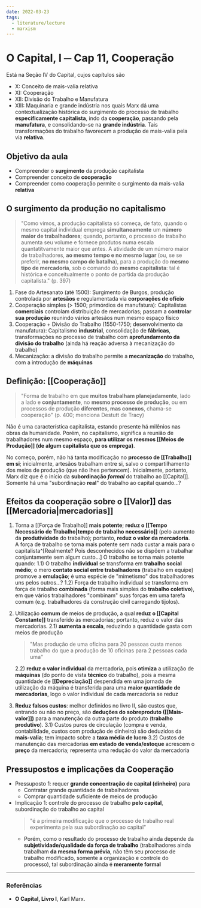 ```yaml
---
date: 2022-03-23
tags:
  - literature/lecture
  - marxism
---
```

# O Capital, I ─ Cap 11, Cooperação
Está na Seção IV do Capital, cujos capítulos são
- X: Conceito de mais-valia relativa
- XI: Cooperação
- XII: Divisão do Trabalho e Manufatura
- XIII: Maquinaria e grande indústria
nos quais Marx dá uma contextualização histórica do surgimento do processo de trabalho **especificamente capitalista**, indo da **cooperação**, passando pela **manufatura**, e consolidando-se na **grande indústria**. Tais transformações do trabalho favorecem a produção de mais-valia pela via **relativa**.

## Objetivo da aula
- Compreender o **surgimento** da produção capitalista
- Compreender conceito de **cooperação**
- Compreender como cooperação permite o surgimento da mais-valia **relativa**

## O surgimento da produção no capitalismo
> "Como vimos, a produção capitalista só começa, de fato, quando o mesmo capital individual emprega **simultaneamente** um **número maior de trabalhadores**; quando, portanto, o processo de trabalho aumenta seu volume e fornece produtos numa escala quantatitvamente maior que antes.
> A atividade de um número maior de trabalhadores, **ao mesmo tempo e no mesmo lugar** (ou, se se preferir, **no mesmo campo de batalha**), para a produção do **mesmo tipo de mercadoria**, sob o comando do **mesmo capitalista**: tal é histórica e conceitualmente o ponto de partida da produção capitalista." (p. 397)

1. Fase do Artesanato (até 1500): Surgimento de Burgos, produção controlada por **artesãos** e regulamentada via **corporações de ofício**
2. Cooperação simples (> 1500; primórdios de manufatura): Capitalistas **comerciais** controlam distribuição de mercadorias; passam a **controlar sua produção** reunindo vários artesãos num mesmo espaço físico
3. Cooperação + Divisão do Trabalho (1550-1750; desenvolvimento da manufatura): Capitalismo **industrial**, consolidação de **fábricas**, transformações no processo de trabalho com **aprofundamento da divisão do trabalho** (ainda há reação adversa à mecanização do trabalho)
4. Mecanização: a divisão do trabalho permite a **mecanização** do trabalho, com a introdução de **máquinas**

## Definição: [[Cooperação]]
> "Forma de trabalho em que **muitos trabalham planejadamente**, lado a lado e **conjuntamente**, no **mesmo processo de produção**, ou em processos de produção **diferentes, mas conexos**, chama-se cooperação" (p. 400; menciona Destutt de Tracy)

Não é uma característica capitalista, estando presente há milênios nas obras da humanidade. Porém, no capitalismo, significa a reunião de trabalhadores num mesmo espaço, **para utilizar os mesmos [[Meios de Produção]] (de algum capitalista que os emprega)**. 

No começo, porém, não há tanta modificação no **processo de [[Trabalho]] em si**; inicialmente, artesãos trabalham entre si, salvo o compartilhamento dos meios de produção (que não lhes pertencem). Inicialmente, portanto, Marx diz que é o início da **subordinação *formal*** do trabalho ao [[Capital]].  Somente há uma "subordinação **real**" do trabalho ao capital quando...?

## Efeitos da cooperação sobre o [[Valor]] das [[Mercadoria|mercadorias]]
1) Torna a [[Força de Trabalho]] **mais potente**; **reduz o [[Tempo Necessário de Trabalho|tempo de trabalho necessário]]** (pelo aumento da **produtividade** do trabalho); portanto, **reduz o valor da mercadoria**. A força de trabalho se torna mais potente sem nada custar a mais para o capitalista^[Realmente? Pois desconhecidos não se dispõem a trabalhar conjuntamente sem algum custo...]
   O trabalho se torna mais potente quando:
	1.1) O trabalho **individual** se transforma em **trabalho social médio**; o mero **contato social entre trabalhadores** (trabalho em equipe) promove a **emulação**; é uma espécie de "mimetismo" dos trabalhadores uns pelos outros...? 
	1.2) Força de trabalho individual se transforma em força de trabalho **combinada** (forma mais simples do **trabalho coletivo**), em que vários trabalhadores "combinam" suas forças em uma tarefa comum (e.g. trabalhadores da construção civil carregando tijolos). 
2) Utilização **comum** de meios de produção, a qual **reduz o [[Capital Constante]]** transferido às mercadorias; portanto, reduz o valor das mercadorias.
	2.1) **aumenta a escala**, reduzindo a quantidade gasta com meios de produção
	> "Mas produção de uma oficina para 20 pessoas custa menos trabalho do que a produção de 10 oficinas para 2 pessoas cada uma"
	
	2.2) **reduz o valor individual** da mercadoria, pois **otimiza** a utilização de **máquinas** (do ponto de vista **técnico** do trabalho), pois a mesma quantidade de **[[Depreciação]]** despendida em uma jornada de utilização da máquina é transferida para uma **maior quantidade de mercadorias**, logo o valor individual de cada mercadoria se reduz
3) **Reduz falsos custos**: melhor definidos no livro II, são custos que, entrando ou não no preço, são **deduções do sobreproduto ([[Mais-valor]])** para a manutenção da outra parte do produto (**trabalho produtivo**). 
	3.1) Custos puros de circulação (compra e venda, contabilidade, custos com produção de dinheiro) são deduzidos da **mais-valia**; tem impacto sobre a **taxa média de lucro**
	3.2) Custos de manutenção das mercadorias **em estado de venda/estoque** acrescem o **preço** da mercadoria; representa uma redução do valor da mercadoria

## Pressupostos e implicações da Cooperação
- Pressuposto 1: requer **grande concentração de capital (dinheiro)** para
	- Contratar grande quantidade de trabalhadores
	- Comprar quantidade suficiente de meios de produção
- Implicação 1: controle do processo de trabalho **pelo capital**, subordinação do trabalho ao capital
	> "é a primeira modificação que o processo de trabalho real experimenta pela sua subordinação ao capital"
	- Porém, como o resultado do processo de trabalho ainda depende da **subjetividade/qualidade da força de trabalho** (trabalhadores ainda trabalham **da mesma forma prévia**, não têm seu processo de trabalho modificado, somente a organização e controle do processo), tal subordinação ainda é **meramente formal** 

---
### Referências
- **O Capital, Livro I**, Karl Marx.